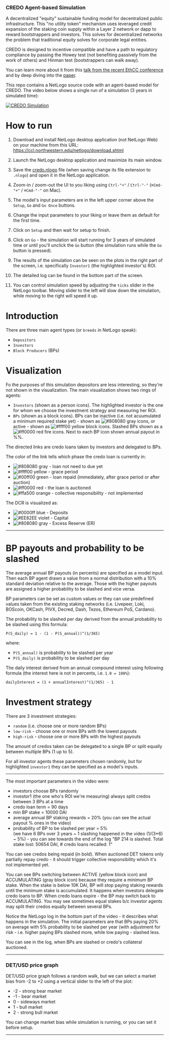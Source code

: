 ### CREDO Agent-based Simulation

A decentralized "equity" sustainable funding model for decentralized public infrastructure. This "no utility token" mechanism uses leveraged credit expansion of the staking coin supply within a Layer 2 network or dapp to reward bootstrappers and investors. This solves for decentralized networks the problem that traditional equity solves for corporate legal entities.

CREDO is designed to incentive compatible and have a path to regulatory compliance by passing the Howey test (not benefiting passively from the work of others) and Hinman test (bootstrappers can walk away).

You can learn more about it from this [talk from the recent EthCC conference](https://www.youtube.com/watch?v=l17NjaRV4yk) and by deep diving into the [paper](https://docs.google.com/document/d/18pApYxgNXnKh4gXyendGCTyllDkoijmjzkM1CD86bog/edit?ts=5c6bd8f1).

This repo contains a NetLogo source code with an agent-based model for CREDO.
The video below shows a single run of a simulation (3 years in simulated time):

[![CREDO Simulation](http://img.youtube.com/vi/4qOFRkm5gtA/0.jpg)](https://www.youtube.com/watch?v=4qOFRkm5gtA "CREDO Simulation")


How to run
==========

1. Download and install NetLogo desktop application (not NetLogo Web) on your machine from this URL:
https://ccl.northwestern.edu/netlogo/download.shtml

2. Launch the NetLogo desktop application and maximize its main window.
3. Save the [credo.nlogo](https://raw.githubusercontent.com/nivertech/credo-abm-sim/master/credo.nlogo?token=AAEynzPLKdbJoPJxEsWC9tY3YlRbnWwfks5cmTA3wA%3D%3D) file (when saving change its file extension to `.nlogo`) and open it in the NetLogo application.
4. Zoom-in / zoom-out the UI to you liking using `Ctrl-"+"` / `Ctrl-"-"` (`⌘Cmd-"+"` / `⌘Cmd-"-"` on Mac).
5. The model's input parameters are in the left upper corner above the `Setup`, `Go` and `Go Once` buttons.
6. Change the input parameters to your liking or leave them as default for the first time.
7. Click on `Setup` and then wait for setup to finish.
8. Click on `Go` - the simulation will start running for 3 years of simulated time or until you'll unclick the `Go` button (the simulation runs while the `Go` button is pressed).
9. The results of the simulation can be seen on the plots in the right part of the screen, i.e. specifically `Investor1` (the highlighted investor's) ROI.
10. The detailed log can be found in the bottom part of the screen.
11. You can control simulation speed by adjusting the `ticks` slider in the NetLogo toolbar. Moving slider to the left will slow down the simulation, while moving to the right will speed it up.


Introduction
============

There are three main agent types (or `breeds` in NetLogo speak):
- `Depositors`
- `Investors`
- `Block Producers` (BPs)


Visualization
=============

Fo the purposes of this simulation depositors are less interesting, so they're not shown in the visualization.
The main visualization shows two rings of agents:
- `Investors` (shown as a person icons). The highlighted investor is the one for whom we choose the investment strategy and measuring her ROI.
- `BPs` (shown as a block icons). BPs can be inactive (i.e. not acuumulated a minimum required stake yet) - shown as ![#808080](https://placehold.it/15/808080/000000?text=+) gray icons, or active - shown as ![#ffff00](https://placehold.it/15/ffff00/000000?text=+) yellow block icons. Slashed BPs shown as a ![#ff0000](https://placehold.it/15/ff0000/000000?text=+) red fire icons. Next to each BP icon shown annual payout in %%.


The directed links are credo loans taken by investors and delegated to BPs.

The color of the link tells which phase the credo loan is currently in:
- ![#808080](https://placehold.it/15/808080/000000?text=+) gray - loan not need to due yet
- ![#ffff00](https://placehold.it/15/ffff00/000000?text=+) yellow - grace period
- ![#00ff00](https://placehold.it/15/00ff00/000000?text=+) green - loan repaid (immediately, after grace period or after auction)
- ![#ff0000](https://placehold.it/15/ff0000/000000?text=+) red - the loan is auctioned
- ![#ffa500](https://placehold.it/15/ffa500/000000?text=+) orange - collective responsibility - not implemented


The DCR is visualized as:
- ![#0000ff](https://placehold.it/15/0000ff/000000?text=+) blue - Deposits
- ![#EE82EE](https://placehold.it/15/EE82EE/000000?text=+) violet - Capital
- ![#808080](https://placehold.it/15/808080/000000?text=+) gray - Excess Reserve (ER)

-------------------------------------------------------

# BP payouts and probability to be slashed

The average annual BP payouts (in percents) are specified as a model input.
Then each BP agent drawn a value from a normal distribution with a 10% standard deviation relative to the average.
Those with the higher payouts are assigned a higher probability to be slashed and vice versa.

BP parameters can be set as custom values or they can use predefined values taken from the existing staking networks (i.e. Livepeer, Loki, BOScoin, OKCash, PIVX, Decred, Dash, Tezos, Ethereum PoS, Cardano).

The probability to be slashed per day derived from the annual probability to be slashed using this formula:
```
P(S_daily) = 1 - (1 - P(S_annual))^(1/365)
```
where:
- `P(S_annual)` is probability to be slashed per year
- `P(S_daily)` is probability to be slashed per day

The daily interest derived from an annual compound interest using following formula (the interest here is not in percents, i.e. `1.0 = 100%`):
```
dailyInterest = (1 + annualInterest)^(1/365) - 1
```

# Investment strategy

There are 3 investment strategies:
- `random` (i.e. choose one or more random BPs)
- `low-risk` - choose one or more BPs with the lowest payouts
- `high-risk` - choose one or more BPs with the highest payouts

The amount of credos taken can be delegated to a single BP or split equally between multiple BPs (1 up to 5).

For all investor agents these parameters chosen randomly, but for highlighted `investor1` they can be specified as a model's inputs.

------------------------------------------------------

The most important parameters in the video were:
- investors choose BPs randomly
- investor1 (the one who's ROI we're measuring) always split credos between 3 BPs at a time
- credo loan term = 90 days
- min BP stake = 10000 DAI
- average annual BP staking rewards = 20% (you can see the actual payout % ones in the video)
- probability of BP to be slashed per year = 5%  
 (we have 6 BPs over 3 years ~ 1 slashing happened in the video (1/(3*6) ~ 5%)  - you can see towards the end of the log "BP 214 is slashed. Total stake lost: 50654 DAI, # credo loans recalled: 1"

You can see credos being repaid (in bold). When auctioned DET tokens only partially repay credo - it should trigger collective responsibility which it's not implemented yet.

You can see BPs switching between ACTIVE (yellow block icon) and ACCUMULATING (gray block icon) because they require a minimum BP stake. When the stake is below 10K DAI, BP will stop paying staking rewards until the minimum stake is accumulated. It happens when investors delegate credo loans to BP. When credo loans expire - the BP may switch back to ACCUMULATING.
You may see sometimes equal stakes b/c investor agents may split their credos equally between several BPs.

Notice the NetLogo log in the bottom part of the video - it describes what happens in the simulation.
The initial parameters are that BPs paying 20% on average with 5% probability to be slashed per year (with adjustment for risk - i.e. higher paying BPs slashed more, while low paying - slashed less.

You can see in the log, when BPs are slashed or credo's collateral auctioned.

-----------------------------------------

### DET/USD price graph

DET/USD price graph follows a random walk, but we can select a market bias from -2 to +2 using a vertical slider to the left of the plot:

- -2 - strong bear market
- -1 - bear market
- 0 - sideways market
- 1 - bull market
- 2 - strong bull market

You can change market bias while simulation is running, or you can set it before setup.

-------------------------------------------
